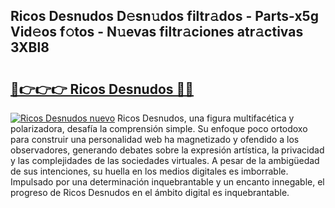## Ricos Desnudos D𝚎sn𝚞dos filtr𝚊dos - Parts-x5g Vid𝚎os f𝚘tos - N𝚞evas filtr𝚊ciones atr𝚊ctivas 3XBl8

# <h2><a href="http://mbamds.tromn.icu/?c=Ricos+Desnudos">🔗👉👉👉 Ricos Desnudos 🔗🔗</a></h2>

[![Ricos Desnudos nuevo](https://i.imgur.com/pEAQMta.gif)](http://mbamds.tromn.icu/?c=Ricos+Desnudos)
Ricos Desnudos, una figura multifacética y polarizadora, desafía la comprensión simple. Su enfoque poco ortodoxo para construir una personalidad web ha magnetizado y ofendido a los observadores, generando debates sobre la expresión artística, la privacidad y las complejidades de las sociedades virtuales. A pesar de la ambigüedad de sus intenciones, su huella en los medios digitales es imborrable. Impulsado por una determinación inquebrantable y un encanto innegable, el progreso de Ricos Desnudos en el ámbito digital es inquebrantable.

